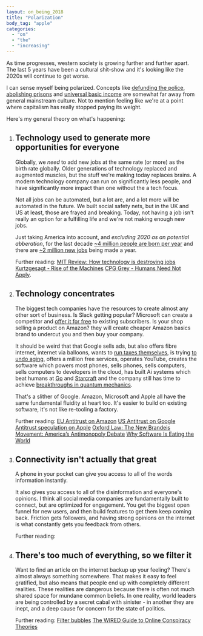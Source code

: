 ```yaml
---
layout: on_being_2018
title: "Polarization"
body_tag: "apple"
categories:
  - "on"
  - "the"
  - "increasing"
---
```


As time progresses, western society is growing further and further apart. The last 5 years have been a cultural
shit-show and it's looking like the 2020s will continue to get worse.

I can sense myself being polarized. Concepts like
[defunding the police](https://en.wikipedia.org/wiki/Defund_the_police),
[abolishing prisons](https://www.gq.com/story/what-is-prison-abolition) and
[universal basic income](https://www.investopedia.com/terms/b/basic-income.asp) are somewhat far away from general
mainstream culture. Not to mention feeling like we're at a point where capitalism has really stopped paying its weight.

Here's my general theory on what's happening:

1. ## Technology used to generate more opportunities for everyone

   Globally, we _need_ to add new jobs at the same rate (or more) as the birth rate globally. Older generations of
   technology replaced and augmented muscles, but the stuff we're making today replaces brains. A modern technology
   company can run on significantly less people, and have significantly more impact than one without the a tech focus.

   Not all jobs can be automated, but a lot are, and a lot more will be automated in the future. We built social safety
   nets, but in the UK and US at least, those are frayed and breaking. Today, not having a job isn't really an option
   for a fulfilling life and we're not making enough new jobs.

   Just taking America into account, and _excluding 2020 as an potential abberation_, for the last decade
   [~4 million people are born per year](https://www.cdc.gov/nchs/fastats/births.htm) and there are
   [~2 million new jobs](https://finance.yahoo.com/news/job-creation-strong-2019-could-162245516.html) being made a
   year.

   Further reading:
   [MIT Review: How technology is destroying jobs](https://www.technologyreview.com/2013/06/12/178008/how-technology-is-destroying-jobs/)
   [Kurtzgesagt - Rise of the Machines](https://kurzgesagt.org/portfolio/the-rise-of-the-machines/)
   [CPG Grey - Humans Need Not Apply](https://www.youtube.com/watch?v=7Pq-S557XQU).

1. ## Technology concentrates

   The biggest tech companies have the resources to create almost any other sort of business. Is Slack getting popular?
   Microsoft can create a competitor and
   [offer it for free](https://www.techradar.com/uk/news/slack-is-taking-microsoft-teams-to-court) to existing
   subscribers. Is your shop selling a product on Amazon? they will create cheaper Amazon basics brand to undercut you
   and then buy your company.

   It should be weird that that Google sells ads, but also offers fibre internet, internet via balloons, wants to
   [run taxes themselves](https://www.theglobeandmail.com/business/article-sidewalk-labs-document-reveals-companys-early-plans-for-data/),
   is trying [to undo aging](https://www.calicolabs.com), offers a million free services, operates YouTube, creates the
   software which powers most phones, sells phones, sells computers, sells computers to developers in the cloud, has
   built Ai systems which beat humans at [Go](https://deepmind.com/research/alphago/) and
   [Starcraft](https://www.theverge.com/2019/10/30/20939147/deepmind-google-alphastar-starcraft-2-research-grandmaster-level)
   and the company still has time to achieve
   [breakthroughs in quantum mechanics](https://www.inverse.com/article/59507-full-quantum-supremacy-paper).

   That's a slither of Google. Amazon, Microsoft and Apple all have the same fundamental fluidity at heart too. It's
   easier to build on existing software, it's not like re-tooling a factory.

   Further reading:
   [EU Antitrust on Amazon](https://eandt.theiet.org/content/articles/2020/11/eu-smacks-amazon-with-antitrust-charges-over-seller-data/)
   [US Antitrust on Google](https://www.nytimes.com/2020/10/20/technology/antitrust-google.html)
   [Antitrust speculation on Apple](https://www.fool.com/investing/2020/11/03/apple-warns-investors-of-antitrust-risks/)
   [Oxford Law: The New Brandeis Movement: America’s Antimonopoly Debate](https://academic.oup.com/jeclap/article/9/3/131/4915966)
   [Why Software Is Eating the World](https://a16z.com/2011/08/20/why-software-is-eating-the-world/)

1. ## Connectivity isn't actually that great

   A phone in your pocket can give you access to all of the words information instantly.

   It also gives you access to all of the disinformation and everyone's opinions. I think all social media companies are
   fundamentally built to connect, but are optimized for engagement. You get the biggest open funnel for new users, and
   then build features to get them keep coming back. Friction gets followers, and having strong opinions on the internet
   is what constantly gets you feedback from others.

   Further reading:

1. ## There's too much of everything, so we filter it

   Want to find an article on the internet backup up your feeling? There's almost always something somewhere. That makes
   it easy to feel gratified, but also means that people end up with completely different realities. These realities are
   dangerous because there is often not much shared space for mundane common beliefs. In one reality, world leaders are
   being controlled by a secret cabal with sinister - in another they are inept, and a deep cause for concern for the
   state of politics.

   Further reading: [Filter bubbles](https://en.wikipedia.org/wiki/Filter_bubble)
   [The WIRED Guide to Online Conspiracy Theories](https://www.wired.com/story/wired-guide-to-conspiracy-theories/)
